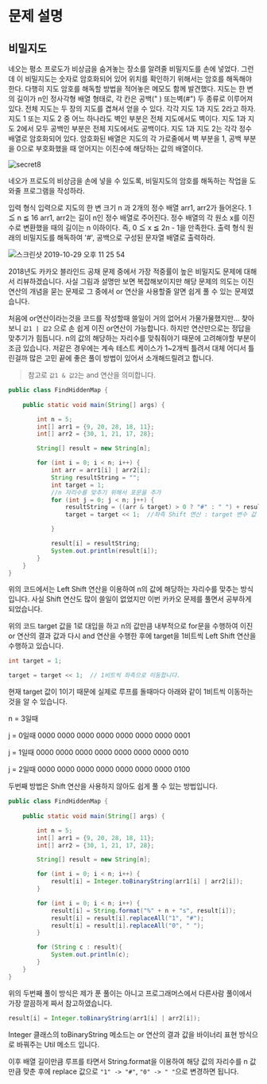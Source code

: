 # 문제 설명

## 비밀지도

네오는 평소 프로도가 비상금을 숨겨놓는 장소를 알려줄 비밀지도를 손에 넣었다. 그런데 이 비밀지도는 숫자로 암호화되어 있어 위치를 확인하기 위해서는 암호를 해독해야 한다. 다행히 지도 암호를 해독할 방법을 적어놓은 메모도 함께 발견했다.
지도는 한 변의 길이가 n인 정사각형 배열 형태로, 각 칸은 공백(" ) 또는벽(#") 두 종류로 이루어져 있다.
전체 지도는 두 장의 지도를 겹쳐서 얻을 수 있다. 각각 지도 1과 지도 2라고 하자. 지도 1 또는 지도 2 중 어느 하나라도 벽인 부분은 전체 지도에서도 벽이다. 지도 1과 지도 2에서 모두 공백인 부분은 전체 지도에서도 공백이다.
지도 1과 지도 2는 각각 정수 배열로 암호화되어 있다.
암호화된 배열은 지도의 각 가로줄에서 벽 부분을 1, 공백 부분을 0으로 부호화했을 때 얻어지는 이진수에 해당하는 값의 배열이다.

![secret8](https://user-images.githubusercontent.com/22395934/67776123-3c500080-faa3-11e9-8f50-c159e2abefda.png)

네오가 프로도의 비상금을 손에 넣을 수 있도록, 비밀지도의 암호를 해독하는 작업을 도와줄 프로그램을 작성하라.

입력 형식
입력으로 지도의 한 변 크기 n 과 2개의 정수 배열 arr1, arr2가 들어온다.
1 ≦ n ≦ 16
arr1, arr2는 길이 n인 정수 배열로 주어진다.
정수 배열의 각 원소 x를 이진수로 변환했을 때의 길이는 n 이하이다. 즉, 0 ≦ x ≦ 2n - 1을 만족한다.
출력 형식
원래의 비밀지도를 해독하여 '#', 공백으로 구성된 문자열 배열로 출력하라.

![스크린샷 2019-10-29 오후 11 25 54](https://user-images.githubusercontent.com/22395934/67776298-791bf780-faa3-11e9-95c3-1c7b726bda5e.png)

2018년도 카카오 블라인드 공채 문제 중에서 가장 적중률이 높은 비밀지도 문제에 대해서 리뷰하겠습니다. 사실 그림과 설명만 보면 복잡해보이지만 해당 문제의 의도는 이진연산의 개념을 묻는 문제로 그 중에서 or 연산을 사용할줄 알면 쉽게 풀 수 있는 문제였습니다.

처음에 or연산이라는것을 코드를 작성할때 쓸일이 거의 없어서 가물가물했지만... 찾아보니 `값1 | 값2` 으로 손 쉽게 이진 or연산이 가능합니다. 하지만 연산만으로는 정답을 맞추기가 힘듭니다. n의 값의 해당하는 자리수를 맞춰줘야기 때문에 고려해야할 부분이 조금 있습니다. 저같은 경우에는 계속 테스트 케이스가 1~2개씩 틀려서 대체 어디서 틀린걸까 많은 고민 끝에 좋은 풀이 방법이 있어서 소개해드릴려고 합니다.


> 참고로 `값1 & 값2`는 and 연산을 의미합니다.

```java
public class FindHiddenMap {
    
    public static void main(String[] args) {

        int n = 5;
        int[] arr1 = {9, 20, 28, 18, 11};
        int[] arr2 = {30, 1, 21, 17, 28};

        String[] result = new String[n];

        for (int i = 0; i < n; i++) {
            int arr = arr1[i] | arr2[i];
            String resultString = "";
            int target = 1;
            //n 자리수를 맞추기 위해서 포문을 추가
            for (int j = 0; j < n; j++) {
                resultString = ((arr & target) > 0 ? "#" : " ") + resultString;
                target = target << 1;  //좌측 Shift 연산 : target 변수 값 1을 1비트씩 좌측으로 이동시킵니다.

            }

            result[i] = resultString;
            System.out.println(result[i]);
        }
    }
}
```

위의 코드에서는 Left Shift 연산을 이용하여 n의 값에 해당하는 자리수를 맞추는 방식입니다. 사실 Shift 연산도 많이 쓸일이 없었지만 이번 카카오 문제를 풀면서 공부하게 되었습니다.

위의 코드 target 값을 1로 대입을 하고 n의 값만큼 내부적으로 for문을 수행하여 이진 or 연산의 결과 값과 다시 and 연산을 수행한 후에 target을 1비트씩 Left Shift 연산을 수행하고 있습니다.

```java
int target = 1;

target = target << 1;  // 1비트씩 좌측으로 이동합니다.
```

현재 target 값이 1이기 때문에 실제로 루프를 돌때마다 아래와 같이 1비트씩 이동하는 것을 알 수 있습니다.

n = 3일때

j = 0일때
0000 0000 0000 0000 0000 0000 0000 0001

j = 1일때
0000 0000 0000 0000 0000 0000 0000 0010

j = 2일때
0000 0000 0000 0000 0000 0000 0000 0100


두번째 방법은 Shift 연산을 사용하지 않아도 쉽게 풀 수 있는 방법입니다.

```java
public class FindHiddenMap {
    
    public static void main(String[] args) {

        int n = 5;
        int[] arr1 = {9, 20, 28, 18, 11};
        int[] arr2 = {30, 1, 21, 17, 28};

        String[] result = new String[n];

        for (int i = 0; i < n; i++) {
            result[i] = Integer.toBinaryString(arr1[i] | arr2[i]);
        }

        for (int i = 0; i < n; i++) {
            result[i] = String.format("%" + n + "s", result[i]);
            result[i] = result[i].replaceAll("1", "#");
            result[i] = result[i].replaceAll("0", " ");
        }

        for (String c : result){
            System.out.println(c);
        }
    }
}
```

 위의 두번째 풀이 방식은 제가 푼 풀이는 아니고 프로그래머스에서 다른사람 풀이에서 가장 깔끔하게 짜서 참고하였습니다.

 ```java
result[i] = Integer.toBinaryString(arr1[i] | arr2[i]);
 ```

 Integer 클래스의 toBinaryString 메소드는 or 연산의 결과 값을 바이너리 표현 방식으로 바꿔주는 Util 메소드 입니다.

이후 배열 길이만큼 루프를 타면서 String.format을 이용하여 해당 값의 자리수를 n 값만큼 맞춘 후에 replace 값으로 `"1" -> "#"`, `"0" -> " "`으로 변경하면 됩니다.
